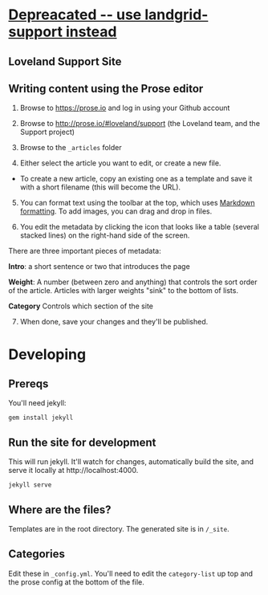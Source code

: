 # [Depreacated -- use landgrid-support instead](https://github.com/loveland/landgrid-support)
## Loveland Support Site

## Writing content using the Prose editor

1. Browse to https://prose.io and log in using your Github account

2. Browse to http://prose.io/#loveland/support (the Loveland team, and the Support project)

3. Browse to the `_articles` folder

4. Either select the article you want to
edit, or create a new file. 

  * To create a new article, copy an existing
  one as a template and save it with a short filename (this will become the URL).

5. You can format text using the toolbar at the top, which uses [Markdown formatting](https://github.com/adam-p/markdown-here/wiki/Markdown-Cheatsheet). To add images, you can drag and drop in files.

6. You edit the metadata by clicking the icon that looks like a table (several
stacked lines) on the right-hand side of the screen.

There are three important pieces of metadata:

**Intro**: a short sentence or two that introduces the page

**Weight**: A number (between zero and anything) that controls the sort order
of the article. Articles with larger weights "sink" to the bottom of lists.

**Category**
Controls which section of the site

7. When done, save your changes and they'll be published.


# Developing

## Prereqs

You'll need jekyll:

```gem install jekyll```

## Run the site for development

This will run jekyll. It'll watch for changes, automatically build the site,
and serve it locally at http://localhost:4000.

```jekyll serve```

## Where are the files?

Templates are in the root directory. The generated site is in `/_site`.

## Categories

Edit these in `_config.yml`. You'll need to edit the `category-list` up top and
the  prose config at the bottom of the file.
